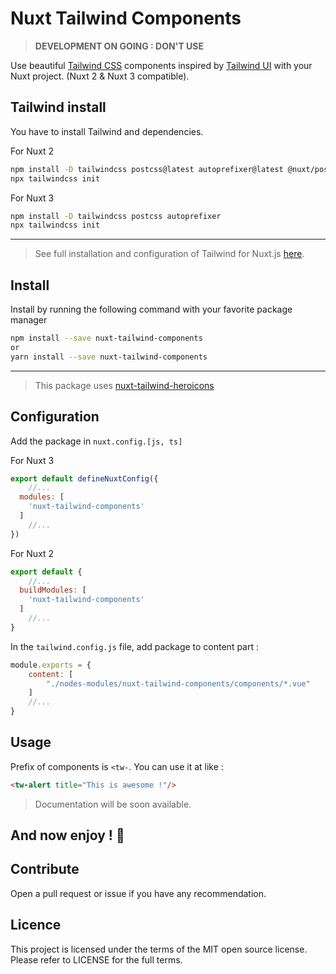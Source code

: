 # Nuxt Tailwind Components

> **DEVELOPMENT ON GOING : DON'T USE**

Use beautiful [Tailwind CSS](https://tailwindcss.com/) components inspired by [Tailwind UI](https://tailwindui.com/) with your Nuxt project. (Nuxt 2 & Nuxt 3 compatible).

## Tailwind install

You have to install Tailwind and dependencies.

For Nuxt 2

```bash
npm install -D tailwindcss postcss@latest autoprefixer@latest @nuxt/postcss8
npx tailwindcss init
```

For Nuxt 3

```bash
npm install -D tailwindcss postcss autoprefixer
npx tailwindcss init
```

___

> See full installation and configuration of Tailwind for Nuxt.js [here](https://tailwindcss.com/docs/guides/nuxtjs).


## Install

Install by running the following command with your favorite package manager
```bash
npm install --save nuxt-tailwind-components
or
yarn install --save nuxt-tailwind-components
```

___

> This package uses [nuxt-tailwind-heroicons](https://tailwindcss.com/docs/guides/nuxtjs)

## Configuration

Add the package in `nuxt.config.[js, ts]`

For Nuxt 3
```javascript
export default defineNuxtConfig({
    //...
  modules: [
    'nuxt-tailwind-components'
  ]
    //...
})
```
For Nuxt 2
```javascript
export default {
    //...
  buildModules: [
    'nuxt-tailwind-components'
  ]
    //...
}
```

In the ```tailwind.config.js``` file, add package to content part :

```javascript
module.exports = {
    content: [
        "./nodes-modules/nuxt-tailwind-components/components/*.vue"
    ]
    //...
}
```

## Usage

Prefix of components is ````<tw-````. You can use it at like :

```html
<tw-alert title="This is awesome !"/>
```

> Documentation will be soon available.

## And now enjoy ! 🚀

## Contribute
Open a pull request or issue if you have any recommendation.

## Licence
This project is licensed under the terms of the MIT open source license. Please refer to LICENSE for the full terms.
